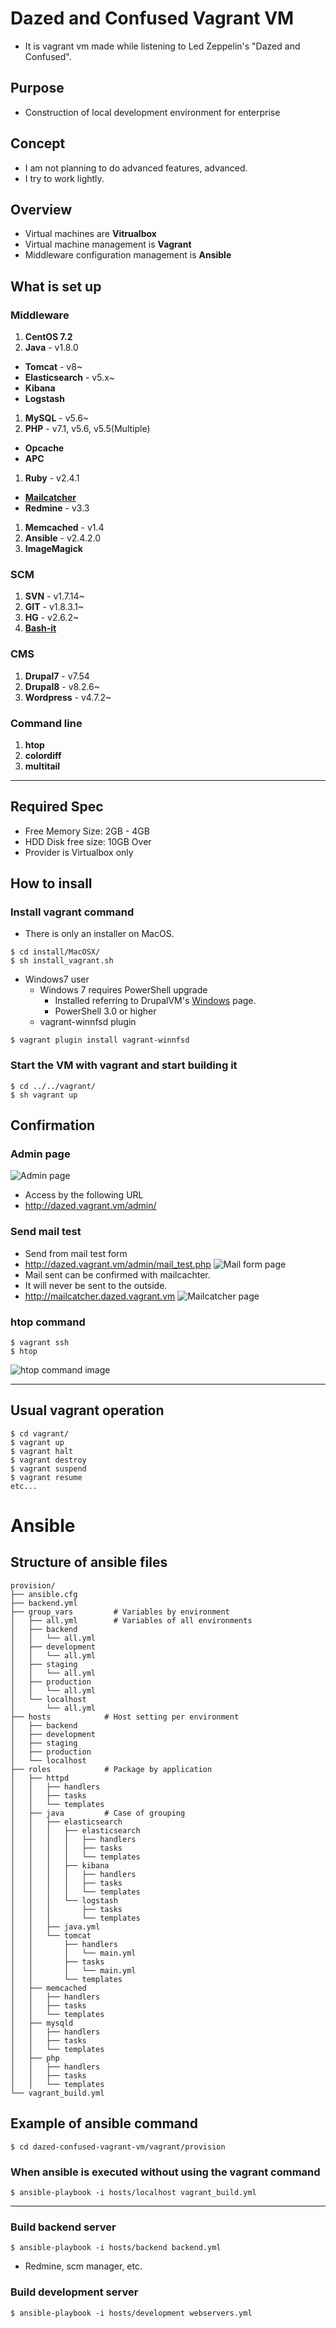 # Dazed and Confused Vagrant VM
* It is vagrant vm made while listening to Led Zeppelin's "Dazed and Confused".

## Purpose
* Construction of local development environment for enterprise

## Concept
* I am not planning to do advanced features, advanced.
* I try to work lightly.

## Overview
* Virtual machines are **Vitrualbox**
* Virtual machine management is **Vagrant**
* Middleware configuration management is **Ansible**

## What is set up

### Middleware
1. **CentOS 7.2**
1. **Java** - v1.8.0
  * **Tomcat** - v8~
  * **Elasticsearch** - v5.x~
  * **Kibana**
  * **Logstash**
1. **MySQL** - v5.6~
1. **PHP** - v7.1, v5.6, v5.5(Multiple)
  * **Opcache**
  * **APC**
1. **Ruby** - v2.4.1
  * **[Mailcatcher](https://mailcatcher.me)**
  * **Redmine** - v3.3
1. **Memcached** - v1.4
1. **Ansible** - v2.4.2.0
1. **ImageMagick**

### SCM
1. **SVN** - v1.7.14~
1. **GIT** - v1.8.3.1~
1. **HG** - v2.6.2~
1. **[Bash-it](https://github.com/Bash-it/bash-it)**

### CMS
1. **Drupal7** - v7.54
1. **Drupal8** - v8.2.6~
1. **Wordpress** - v4.7.2~

### Command line
1. **htop**
1. **colordiff**
1. **multitail**

---
## Required Spec

* Free Memory Size: 2GB - 4GB
* HDD Disk free size: 10GB Over
* Provider is Virtualbox only

## How to insall

### Install vagrant command

* There is only an installer on MacOS.

```
$ cd install/MacOSX/
$ sh install_vagrant.sh
```

* Windows7 user
  * Windows 7 requires PowerShell upgrade
	* Installed referring to DrupalVM's [Windows](http://docs.drupalvm.com/en/latest/getting-started/installation-windows/) page.
    * PowerShell 3.0 or higher
  * vagrant-winnfsd plugin
```
$ vagrant plugin install vagrant-winnfsd
```

### Start the VM with vagrant and start building it

```
$ cd ../../vagrant/
$ sh vagrant up
```

## Confirmation

### Admin page
![Admin page](README/admin_page.png)
  * Access by the following URL
  * http://dazed.vagrant.vm/admin/

### Send mail test
* Send from mail test form
* http://dazed.vagrant.vm/admin/mail_test.php
![Mail form page](README/send_mail_test.png)
* Mail sent can be confirmed with mailcachter.
* It will never be sent to the outside.
* http://mailcatcher.dazed.vagrant.vm
![Mailcatcher page](README/mail_catcher.png)

### htop command

```
$ vagrant ssh
$ htop
```
![htop command image](README/htop.png)



---

## Usual vagrant operation

```
$ cd vagrant/
$ vagrant up
$ vagrant halt
$ vagrant destroy
$ vagrant suspend
$ vagrant resume
etc...
```

# Ansible

## Structure of ansible files

```
provision/
├── ansible.cfg
├── backend.yml
├── group_vars         # Variables by environment
│   ├── all.yml        # Variables of all environments
│   ├── backend
│   │   └── all.yml
│   ├── development
│   │   └── all.yml
│   ├── staging
│   │   └── all.yml
│   ├── production
│   │   └── all.yml
│   └── localhost
│       └── all.yml
├── hosts            # Host setting per environment
│   ├── backend
│   ├── development
│   ├── staging
│   ├── production
│   └── localhost
├── roles            # Package by application
│   ├── httpd
│   │   ├── handlers
│   │   ├── tasks
│   │   └── templates
│   ├── java         # Case of grouping
│   │   ├── elasticsearch
│   │   │   ├── elasticsearch
│   │   │   │   ├── handlers
│   │   │   │   ├── tasks
│   │   │   │   └── templates
│   │   │   ├── kibana
│   │   │   │   ├── handlers
│   │   │   │   ├── tasks
│   │   │   │   └── templates
│   │   │   └── logstash
│   │   │       ├── tasks
│   │   │       └── templates
│   │   ├── java.yml
│   │   └── tomcat
│   │       ├── handlers
│   │       │   └── main.yml
│   │       ├── tasks
│   │       │   └── main.yml
│   │       └── templates
│   ├── memcached
│   │   ├── handlers
│   │   ├── tasks
│   │   └── templates
│   ├── mysqld
│   │   ├── handlers
│   │   ├── tasks
│   │   └── templates
│   ├── php
│   │   ├── handlers
│   │   ├── tasks
│   │   └── templates
└── vagrant_build.yml
```

## Example of ansible command

```
$ cd dazed-confused-vagrant-vm/vagrant/provision
```

### When ansible is executed without using the vagrant command

```
$ ansible-playbook -i hosts/localhost vagrant_build.yml
```

----


### Build backend server

```
$ ansible-playbook -i hosts/backend backend.yml
```
* Redmine, scm manager, etc.

### Build development server

```
$ ansible-playbook -i hosts/development webservers.yml
```
